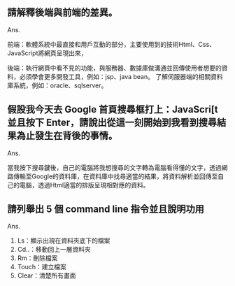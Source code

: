 ## 請解釋後端與前端的差異。

Ans.

前端：軟體系統中最直接和用戶互動的部分，主要使用到的技術Html、Css、JavaScript將網頁呈現出來，

後端：執行網頁中看不見的功能，與服務器、數據庫做溝通並回傳使用者想要的資料，必須學會更多開發工具，例如：jsp、java bean。
了解伺服器端的相關資料庫系統，例如：oracle、sqlserver。


## 假設我今天去 Google 首頁搜尋框打上：JavaScri[t 並且按下 Enter，請說出從這一刻開始到我看到搜尋結果為止發生在背後的事情。

Ans.

當我按下搜尋鍵後，自己的電腦將我想搜尋的文字轉為電腦看得懂的文字，透過網路傳輸至Google的資料庫，在資料庫中找尋適當的結果，將資料解析並回傳至自己的電腦，透過Html適當的排版呈現相對應的資料。

## 請列舉出 5 個 command line 指令並且說明功用

Ans.
1.	Ls：顯示出現在資料夾底下的檔案
2.	Cd..：移動回上一層資料夾
3.	Rm：刪除檔案
4.	Touch：建立檔案
5.	Clear：清楚所有畫面
